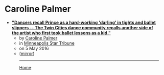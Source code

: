 # Caroline Palmer

 - [**"Dancers recall Prince as a hard-working 'darling' in tights and ballet slippers -- The Twin Cities dance community recalls another side of the artist who first took ballet lessons as a kid."**](https://www.startribune.com/dancers-recall-prince-as-a-hard-working-darling-in-tights-and-ballet-slippers/378179261/)<ul><li>by [Caroline Palmer](../../authors/caroline-palmer/index.md)</li><li>in [Minneapolis Star Tribune](https://www.startribune.com/)</li><li>on 5 May 2016</li><li>([mirror](https://web.archive.org/web/*/https://www.startribune.com/dancers-recall-prince-as-a-hard-working-darling-in-tights-and-ballet-slippers/378179261/))</li><ul>

----

[Home](../index.md)
